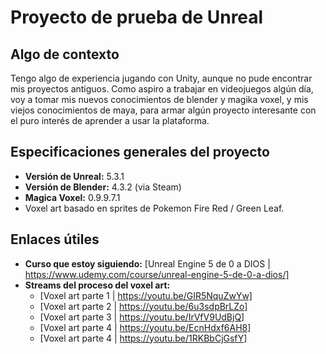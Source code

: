 # Proyecto de prueba de Unreal
## Algo de contexto
Tengo algo de experiencia jugando con Unity, aunque no pude encontrar mis proyectos antiguos. Como aspiro a trabajar en videojuegos algún día, voy a tomar mis nuevos conocimientos de blender y magika voxel, y mis viejos conocimientos de maya, para armar algún proyecto interesante con el puro interés de aprender a usar la plataforma. 

## Especificaciones generales del proyecto
- **Versión de Unreal:** 5.3.1
- **Versión de Blender:** 4.3.2 (via Steam)
- **Magica Voxel:** 0.9.9.7.1
- Voxel art basado en sprites de Pokemon Fire Red / Green Leaf.

## Enlaces útiles
- **Curso que estoy siguiendo:** [Unreal Engine 5 de 0 a DIOS | https://www.udemy.com/course/unreal-engine-5-de-0-a-dios/]
- **Streams del proceso del voxel art:**
    - [Voxel art parte 1 | https://youtu.be/GIR5NquZwYw]
    - [Voxel art parte 2 | https://youtu.be/6u3sdpBrLZo]
    - [Voxel art parte 3 | https://youtu.be/IrVfV9UdBjQ]
    - [Voxel art parte 4 | https://youtu.be/EcnHdxf6AH8]
    - [Voxel art parte 4 | https://youtu.be/1RKBbCjGsfY]
